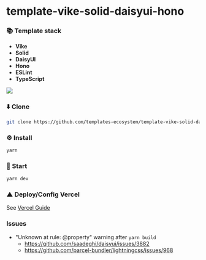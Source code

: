# template-vike-solid-daisyui-hono

### 📚 Template stack
- **Vike**
- **Solid**
- **DaisyUI**
- **Hono**
- **ESLint**
- **TypeScript**

<a href="https://github.com/tandpfun/skill-icons">
  <img align="center" src="https://skills-icons.vercel.app/api/icons?i=vike,solid,daisyui,hono,eslint,ts" />
</a>

### ⬇️ Clone
```sh
git clone https://github.com/templates-ecosystem/template-vike-solid-daisyui-hono.git
```

### ⚙️ Install
```sh
yarn
```

### 🚀 Start
```sh
yarn dev
```

### ▲ Deploy/Config Vercel
See [Vercel Guide](README.VERCEL.md)

### Issues
- "Unknown at rule: @property" warning after `yarn build`
  - https://github.com/saadeghi/daisyui/issues/3882
  - https://github.com/parcel-bundler/lightningcss/issues/968
